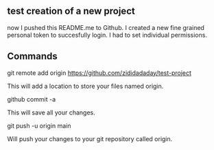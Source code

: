 ## test creation of a new project
now I pushed this README.me to Github.
I created a new fine grained personal token to succesfully login. I had to set individual permissions.

## Commands

git remote add origin https://github.com/zididadaday/test-project

This will add a location to store your files named origin.

github commit -a

This will save all your changes.

git push -u origin main

Will push your changes to your git repository called origin.
